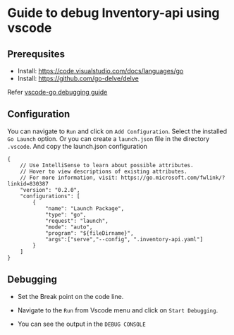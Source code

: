 # Guide to debug Inventory-api using vscode

## Prerequsites

* Install: <https://code.visualstudio.com/docs/languages/go>
* Install: https://github.com/go-delve/delve

Refer [vscode-go debugging guide](https://github.com/golang/vscode-go/blob/master/docs/debugging.md)

## Configuration

You can navigate to `Run` and click on `Add Configuration`. Select the installed `Go Launch` option. 
Or 
you can create a `launch.json` file in the directory `.vscode`. And copy the launch.json configuration

```
{
    // Use IntelliSense to learn about possible attributes.
    // Hover to view descriptions of existing attributes.
    // For more information, visit: https://go.microsoft.com/fwlink/?linkid=830387
    "version": "0.2.0",
    "configurations": [
        {
            "name": "Launch Package",
            "type": "go",
            "request": "launch",
            "mode": "auto",
            "program": "${fileDirname}",
            "args":["serve","--config", ".inventory-api.yaml"]
        }
    ]
}
```
## Debugging

* Set the Break point on the code line.

* Navigate to the `Run` from Vscode menu and click on `Start Debugging`.

* You can see the output in the `DEBUG CONSOLE`



